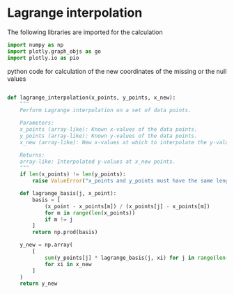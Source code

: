 # Lagrange interpolation

The following libraries are imported for the calculation 


``` python
import numpy as np
import plotly.graph_objs as go
import plotly.io as pio
``` 


python code for calculation of the new coordinates of the missing or the null values 


```python

def lagrange_interpolation(x_points, y_points, x_new):
    """
    Perform Lagrange interpolation on a set of data points.

    Parameters:
    x_points (array-like): Known x-values of the data points.
    y_points (array-like): Known y-values of the data points.
    x_new (array-like): New x-values at which to interpolate the y-values.

    Returns:
    array-like: Interpolated y-values at x_new points.
    """
    if len(x_points) != len(y_points):
        raise ValueError("x_points and y_points must have the same length")

    def lagrange_basis(j, x_point):
        basis = [
            (x_point - x_points[m]) / (x_points[j] - x_points[m])
            for m in range(len(x_points))
            if m != j
        ]
        return np.prod(basis)

    y_new = np.array(
        [
            sum(y_points[j] * lagrange_basis(j, xi) for j in range(len(x_points)))
            for xi in x_new
        ]
    )
    return y_new

```




